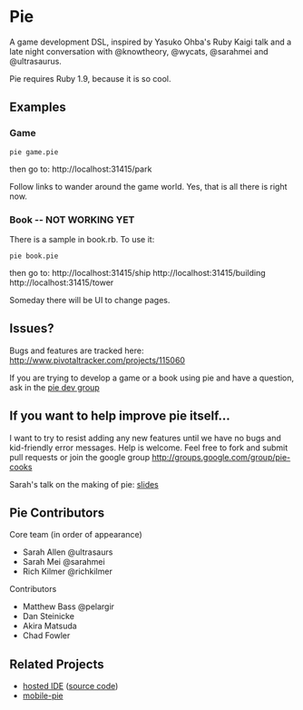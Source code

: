 # Pie

A game development DSL, inspired by Yasuko Ohba's Ruby Kaigi talk and a late night conversation with @knowtheory, @wycats, @sarahmei and @ultrasaurus. 

Pie requires Ruby 1.9, because it is so cool.

## Examples



### Game

    pie game.pie

then go to:
    http://localhost:31415/park

Follow links to wander around the game world.  Yes, that is all there is right now.

### Book -- NOT WORKING YET

There is a sample in book.rb.  To use it:

    pie book.pie

then go to:
    http://localhost:31415/ship
    http://localhost:31415/building
    http://localhost:31415/tower

Someday there will be UI to change pages.

## Issues?

Bugs and features are tracked here: http://www.pivotaltracker.com/projects/115060

If you are trying to develop a game or a book using pie and have a question, ask in the [pie dev group](http://groups.google.com/group/pie-dev)

## If you want to help improve pie itself...

I want to try to resist adding any new features until we have no bugs and kid-friendly error messages.  Help is welcome.  Feel free to fork and submit pull requests or join the google group http://groups.google.com/group/pie-cooks

Sarah's talk on the making of pie: [slides](http://www.slideshare.net/sarah.allen/the-making-of-pie) 

## Pie Contributors

Core team (in order of appearance)

* Sarah Allen @ultrasaurs
* Sarah Mei @sarahmei
* Rich Kilmer @richkilmer

Contributors

* Matthew Bass @pelargir
* Dan Steinicke
* Akira Matsuda
* Chad Fowler

## Related Projects

* [hosted IDE](http://pie-bakery.heroku.com) ([source code](https://github.com/blazingcloud/pie-bakery))
* [mobile-pie](https://github.com/blazingcloud/mobile-pie)

